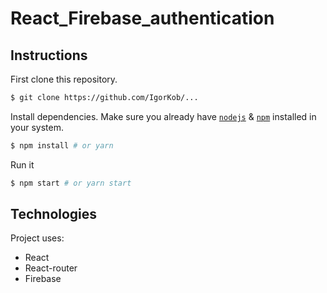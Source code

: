 # React_Firebase_authentication

## Instructions

First clone this repository.
```bash
$ git clone https://github.com/IgorKob/...
```

Install dependencies. Make sure you already have [`nodejs`](https://nodejs.org/en/) & [`npm`](https://www.npmjs.com/) installed in your system.
```bash
$ npm install # or yarn
```

Run it
```bash
$ npm start # or yarn start
```

## Technologies
Project uses:
* React
* React-router
* Firebase
